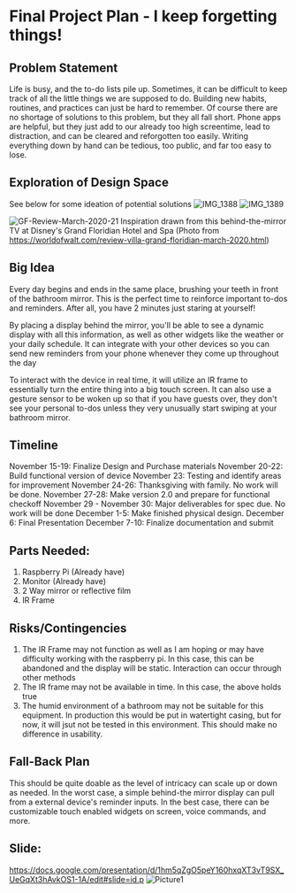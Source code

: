 # Final Project Plan - I keep forgetting things!

## Problem Statement
Life is busy, and the to-do lists pile up. Sometimes, it can be difficult to keep track of all the little things we are supposed to do. Building new habits, routines, and practices can just be hard to remember. Of course there are no shortage of solutions to this problem, but they all fall short. Phone apps are helpful, but they just add to our already too high screentime, lead to distraction, and can be cleared and reforgotten too easily. Writing everything down by hand can be tedious, too public, and far too easy to lose. 

## Exploration of Design Space
See below for some ideation of potential solutions
![IMG_1388](https://user-images.githubusercontent.com/90526300/201822599-1a7d6858-b7a1-4c86-938e-e765d3cf7e65.jpeg)
![IMG_1389](https://user-images.githubusercontent.com/90526300/201822602-bd4c8fa5-cceb-464a-9895-3a9eabb02208.jpeg)

![GF-Review-March-2020-21](https://user-images.githubusercontent.com/90526300/201822438-2d20b3fa-d4de-49a1-9208-4105bd10ba5d.jpg)
Inspiration drawn from this behind-the-mirror TV at Disney's Grand Floridian Hotel and Spa (Photo from https://worldofwalt.com/review-villa-grand-floridian-march-2020.html)

## Big Idea
Every day begins and ends in the same place, brushing your teeth in front of the bathroom mirror. This is the perfect time to reinforce important to-dos and reminders. After all, you have 2 minutes just staring at yourself! 

By placing a display behind the mirror, you'll be able to see a dynamic display with all this information, as well as other widgets like the weather or your daily schedule. It can integrate with your other devices so you can send new reminders from your phone whenever they come up throughout the day

To interact with the device in real time, it will utilize an IR frame to essentially turn the entire thing into a big touch screen. It can also use a gesture sensor to be woken up so that if you have guests over, they don't see your personal to-dos unless they very unusually start swiping at your bathroom mirror. 

## Timeline
November 15-19: Finalize Design and Purchase materials
November 20-22: Build functional version of device
November 23: Testing and identify areas for improvement
November 24-26: Thanksgiving with family. No work will be done.
November 27-28: Make version 2.0 and prepare for functional checkoff
November 29 - November 30: Major deliverables for spec due. No work will be done
December 1-5: Make finished physical design.
December 6: Final Presentation
December 7-10: Finalize documentation and submit

## Parts Needed:
1. Raspberry Pi (Already have)
2. Monitor (Already have)
3. 2 Way mirror or reflective film
4. IR Frame

## Risks/Contingencies
1. The IR Frame may not function as well as I am hoping or may have difficulty working with the raspberry pi. In this case, this can be abandoned and the display will be static. Interaction can occur through other methods
2. The IR frame may not be available in time. In this case, the above holds true
3. The humid environment of a bathroom may not be suitable for this equipment. In production this would be put in watertight casing, but for now, it will jsut not be tested in this environment. This should make no difference in usability. 

## Fall-Back Plan
This should be quite doable as the level of intricacy can scale up or down as needed. In the worst case, a simple behind-the mirror display can pull from a external device's reminder inputs. In the best case, there can be customizable touch enabled widgets on screen, voice commands, and more. 

## Slide:
https://docs.google.com/presentation/d/1hm5qZgO5peY160hxqXT3vT9SX_UeGqXt3hAvkOS1-1A/edit#slide=id.p
![Picture1](https://user-images.githubusercontent.com/90526300/201825051-643fe7b4-9599-4c02-abbc-4d5317f66673.png)


